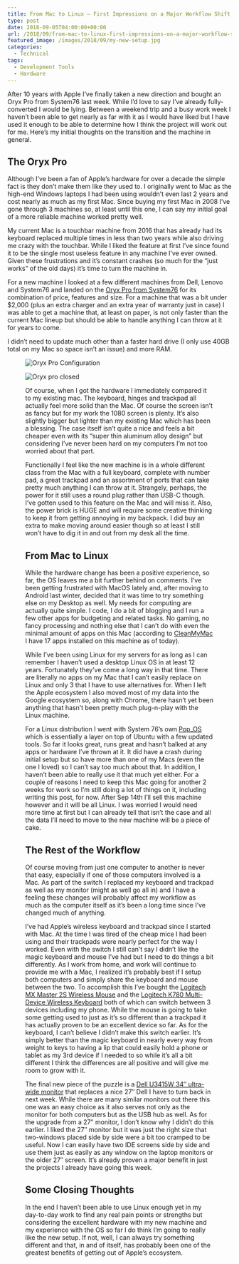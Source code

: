 ```yaml
---
title: From Mac to Linux – First Impressions on a Major Workflow Shift
type: post
date: 2018-09-05T04:00:00+00:00
url: /2018/09/from-mac-to-linux-first-impressions-on-a-major-workflow-shift/
featured_image: /images/2018/09/my-new-setup.jpg
categories:
  - Technical
tags:
  - Development Tools
  - Hardware
---
```


After 10 years with Apple I’ve finally taken a new direction and bought an Oryx Pro from System76 last week. While I’d love to say I’ve already fully-converted I would be lying. Between a weekend trip and a busy work week I haven’t been able to get nearly as far with it as I would have liked but I have used it enough to be able to determine how I think the project will work out for me. Here’s my initial thoughts on the transition and the machine in general.

## The Oryx Pro

Although I’ve been a fan of Apple’s hardware for over a decade the simple fact is they don’t make them like they used to. I originally went to Mac as the high-end Windows laptops I had been using wouldn’t even last 2 years and cost nearly as much as my first Mac. Since buying my first Mac in 2008 I’ve gone through 3 machines so, at least until this one, I can say my initial goal of a more reliable machine worked pretty well.

My current Mac is a touchbar machine from 2016 that has already had its keyboard replaced multiple times in less than two years while also driving me crazy with the touchbar. While I liked the feature at first I’ve since found it to be the single most useless feature in any machine I’ve ever owned. Given these frustrations and it’s constant crashes (so much for the “just works” of the old days) it’s time to turn the machine in.

For a new machine I looked at a few different machines from Dell, Lenovo and System76 and landed on the [Oryx Pro from System76][1] for its combination of price, features and size. For a machine that was a bit under $2,000 (plus an extra charger and an extra year of warranty just in case) I was able to get a machine that, at least on paper, is not only faster than the current Mac lineup but should be able to handle anything I can throw at it for years to come.

I didn’t need to update much other than a faster hard drive (I only use 40GB total on my Mac so space isn’t an issue) and more RAM.<figure class="wp-block-image size-large">

![Oryx Pro Configuration](/images/2018/09/oryx-pro-configuration-500x256-1.png "I didn’t need to update much other than a faster hard drive (I only use 40GB total on my Mac so space isn’t an issue) and more RAM.")

![Oryx pro closed](/images/2018/09/oryx-pro-150x150-1.jpg)

Of course, when I got the hardware I immediately compared it to my existing mac. The keyboard, hinges and trackpad all actually feel more solid than the Mac. Of course the screen isn’t as fancy but for my work the 1080 screen is plenty. It’s also slightly bigger but lighter than my existing Mac which has been a blessing. The case itself isn’t quite a nice and feels a bit cheaper even with its “super thin aluminum alloy design” but considering I’ve never been hard on my computers I’m not too worried about that part.

Functionally I feel like the new machine is in a whole different class from the Mac with a full keyboard, complete with number pad, a great trackpad and an assortment of ports that can take pretty much anything I can throw at it. Strangely, perhaps, the power for it still uses a round plug rather than USB-C though. I’ve gotten used to this feature on the Mac and will miss it. Also, the power brick is HUGE and will require some creative thinking to keep it from getting annoying in my backpack. I did buy an extra to make moving around easier though so at least I still won’t have to dig it in and out from my desk all the time.

## From Mac to Linux

While the hardware change has been a positive experience, so far, the OS leaves me a bit further behind on comments. I’ve been getting frustrated with MacOS lately and, after moving to Android last winter, decided that it was time to try something else on my Desktop as well. My needs for computing are actually quite simple. I code, I do a bit of blogging and I run a few other apps for budgeting and related tasks. No gaming, no fancy processing and nothing else that I can’t do with even the minimal amount of apps on this Mac (according to [CleanMyMac][2] I have 17 apps installed on this machine as of today).

While I’ve been using Linux for my servers for as long as I can remember I haven’t used a desktop Linux OS in at least 12 years. Fortunately they’ve come a long way in that time. There are literally no apps on my Mac that I can’t easily replace on Linux and only 3 that I have to use alternatives for. When I left the Apple ecosystem I also moved most of my data into the Google ecosystem so, along with Chrome, there hasn’t yet been anything that hasn’t been pretty much plug-n-play with the Linux machine.

For a Linux distribution I went with System 76’s own [Pop_OS][3] which is essentially a layer on top of Ubuntu with a few updated tools. So far it looks great, runs great and hasn’t balked at any apps or hardware I’ve thrown at it. It did have a crash during initial setup but so have more than one of my Macs (even the one I loved) so I can’t say too much about that. In addition, I haven’t been able to really use it that much yet either. For a couple of reasons I need to keep this Mac going for another 2 weeks for work so I’m still doing a lot of things on it, including writing this post, for now. After Sep 14th I’ll sell this machine however and it will be all Linux. I was worried I would need more time at first but I can already tell that isn’t the case and all the data I’ll need to move to the new machine will be a piece of cake.

## The Rest of the Workflow

Of course moving from just one computer to another is never that easy, especially if one of those computers involved is a Mac. As part of the switch I replaced my keyboard and trackpad as well as my monitor (might as well go all in) and I have a feeling these changes will probably affect my workflow as much as the computer itself as it’s been a long time since I’ve changed much of anything.

I’ve had Apple’s wireless keyboard and trackpad since I started with Mac. At the time I was tired of the cheap mice I had been using and their trackpads were nearly perfect for the way I worked. Even with the switch I still can’t say I didn’t like the magic keyboard and mouse I’ve had but I need to do things a bit differently. As I work from home, and work will continue to provide me with a Mac, I realized it’s probably best if I setup both computers and simply share the keyboard and mouse between the two. To accomplish this I’ve bought the [Logitech MX Master 2S Wireless Mouse][4] and the [Logitech K780 Multi-Device Wireless Keyboard][5] both of which can switch between 3 devices including my phone. While the mouse is going to take some getting used to just as it’s so different than a trackpad it has actually proven to be an excellent device so far. As for the keyboard, I can’t believe I didn’t make this switch earlier. It’s simply better than the magic keyboard in nearly every way from weight to keys to having a lip that could easily hold a phone or tablet as my 3rd device if I needed to so while it’s all a bit different I think the differences are all positive and will give me room to grow with it.

The final new piece of the puzzle is a [Dell U3415W 34″ ultra-wide monitor][6] that replaces a nice 27″ Dell I have to turn back in next week. While there are many similar monitors out there this one was an easy choice as it also serves not only as the monitor for both computers but as the USB hub as well. As for the upgrade from a 27″ monitor, I don’t know why I didn’t do this earlier. I liked the 27″ monitor but it was just the right size that two-windows placed side by side were a bit too cramped to be useful. Now I can easily have two IDE screens side by side and use them just as easily as any window on the laptop monitors or the older 27″ screen. It’s already proven a major benefit in just the projects I already have going this week.

## Some Closing Thoughts

In the end I haven’t been able to use Linux enough yet in my day-to-day work to find any real pain points or strengths but considering the excellent hardware with my new machine and my experience with the OS so far I do think I’m going to really like the new setup. If not, well, I can always try something different and that, in and of itself, has probably been one of the greatest benefits of getting out of Apple’s ecosystem.

 [1]: https://system76.com/laptops/oryx
 [2]: https://macpaw.com/cleanmymac
 [3]: https://system76.com/pop
 [4]: https://amzn.to/2oIJeIs
 [5]: https://amzn.to/2oPH2zb
 [6]: https://amzn.to/2M0gjJh